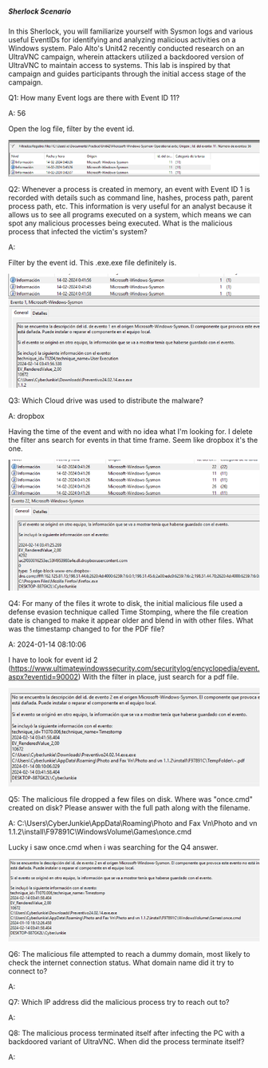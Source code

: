 
##### Sherlock Scenario

In this Sherlock, you will familiarize yourself with Sysmon logs and various useful EventIDs for identifying and analyzing malicious activities on a Windows system. Palo Alto's Unit42 recently conducted research on an UltraVNC campaign, wherein attackers utilized a backdoored version of UltraVNC to maintain access to systems. This lab is inspired by that campaign and guides participants through the initial access stage of the campaign.


Q1: How many Event logs are there with Event ID 11?

A: 56

Open the log file, filter by the event id.

![](../../Img/Pasted%20image%2020250428194032.png)

Q2: Whenever a process is created in memory, an event with Event ID 1 is recorded with details such as command line, hashes, process path, parent process path, etc. This information is very useful for an analyst because it allows us to see all programs executed on a system, which means we can spot any malicious processes being executed. What is the malicious process that infected the victim's system?

A: 

Filter by the event id.
This .exe.exe file definitely is.

![](../../Img/Pasted%20image%2020250428194337.png)

Q3: Which Cloud drive was used to distribute the malware?

A: dropbox

Having the time of the event and with no idea what I'm looking for. I delete the filter ans search for events in that time frame.
Seem like dropbox it's the one.

![](../../Img/Pasted%20image%2020250428194930.png)

Q4: For many of the files it wrote to disk, the initial malicious file used a defense evasion technique called Time Stomping, where the file creation date is changed to make it appear older and blend in with other files. What was the timestamp changed to for the PDF file?

A: 2024-01-14 08:10:06

I have to look for event id 2 (https://www.ultimatewindowssecurity.com/securitylog/encyclopedia/event.aspx?eventid=90002)
With the filter in place, just search for a pdf file.

![](../../Img/Pasted%20image%2020250428195250.png)


Q5: The malicious file dropped a few files on disk. Where was "once.cmd" created on disk? Please answer with the full path along with the filename.

A: C:\Users\CyberJunkie\AppData\Roaming\Photo and Fax Vn\Photo and vn 1.1.2\install\F97891C\WindowsVolume\Games\once.cmd

Lucky i saw once.cmd when i was searching for the Q4 answer.

![](../../Img/Pasted%20image%2020250428195352.png)

Q6: The malicious file attempted to reach a dummy domain, most likely to check the internet connection status. What domain name did it try to connect to?

A: 



Q7: Which IP address did the malicious process try to reach out to?

A: 

Q8: The malicious process terminated itself after infecting the PC with a backdoored variant of UltraVNC. When did the process terminate itself?

A: 

